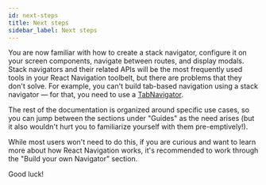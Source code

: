 ```yaml
---
id: next-steps
title: Next steps
sidebar_label: Next steps
---
```


You are now familiar with how to create a stack navigator, configure it on your screen components, navigate between routes, and display modals. Stack navigators and their related APIs will be the most frequently used tools in your React Navigation toolbelt, but there are problems that they don't solve. For example, you can't build tab-based navigation using a stack navigator &mdash; for that, you need to use a [TabNavigator](tab-based-navigation.md).

The rest of the documentation is organized around specific use cases, so you can jump between the sections under "Guides" as the need arises (but it also wouldn't hurt you to familiarize yourself with them pre-emptively!).

While most users won't need to do this, if you are curious and want to learn more about how React Navigation works, it's recommended to work through the "Build your own Navigator" section.

Good luck!
